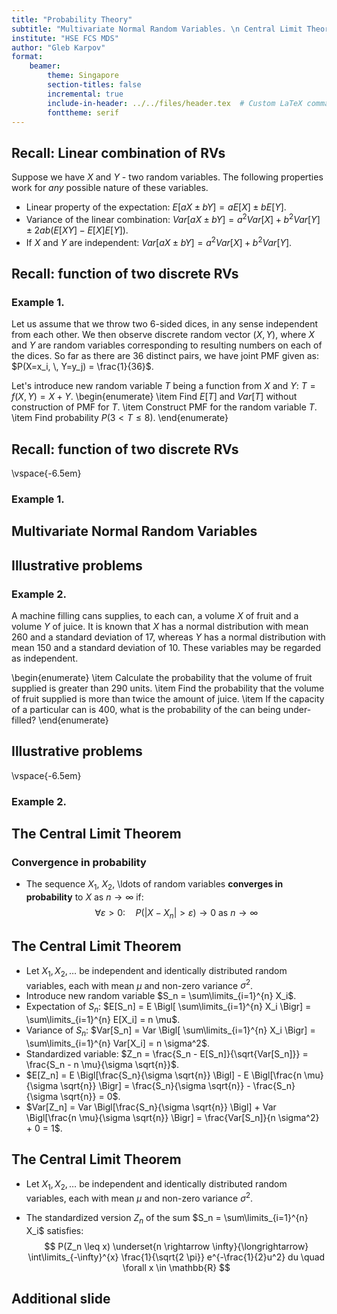 ```yaml
---
title: "Probability Theory"
subtitle: "Multivariate Normal Random Variables. \n Central Limit Theorem."
institute: "HSE FCS MDS"
author: "Gleb Karpov"
format: 
    beamer:
        theme: Singapore
        section-titles: false
        incremental: true
        include-in-header: ../../files/header.tex  # Custom LaTeX commands and preamble
        fonttheme: serif
---
```


## Recall: Linear combination of RVs

Suppose we have $X$ and $Y$ - two random variables. The following properties work for *any* possible nature of these variables.

- Linear property of the expectation: $E[aX \pm bY] = a E[X] \pm b E[Y]$.
- Variance of the linear combination: $Var[aX \pm bY] = a^2 Var[X] + b^2 Var[Y] \pm 2ab(E[XY] - E[X]E[Y])$.
- If $X$ and $Y$ are independent: $Var[aX \pm bY] = a^2 Var[X] + b^2 Var[Y]$.

## Recall: function of two discrete RVs
### Example 1.

Let us assume that we throw two $6$-sided dices, in any sense independent from each other. We then observe discrete random vector $(X,Y)$, where $X$ and $Y$ are random variables corresponding to resulting numbers on each of the dices.
So far as there are $36$ distinct pairs, we have joint PMF given as: $P(X=x_i, \, Y=y_j) = \frac{1}{36}$.

Let's introduce new random variable $T$ being a function from $X$ and $Y$: $T = f(X,Y) = X + Y$.
\begin{enumerate}
    \item Find $E[T]$ and $Var[T]$ without construction of PMF for $T$.
    \item Construct PMF for the random variable $T$.
    \item Find probability $P(3 < T \leq 8)$.
\end{enumerate}

## Recall: function of two discrete RVs
\vspace{-6.5em}
### Example 1.

## Multivariate Normal Random Variables


## Illustrative problems
### Example 2.

A machine filling cans supplies, to each can, a volume $X$ of fruit and a volume $Y$ of juice. It is known that $X$ has a normal distribution with mean $260$ and a standard deviation of $17$, whereas $Y$ has a normal distribution with mean $150$ and a standard deviation of $10$. These variables may be regarded as independent. 

\begin{enumerate}
    \item Calculate the probability that the volume of fruit supplied is greater than $290$ units.
    \item Find the probability that the volume of fruit supplied is more than twice the amount of juice.
    \item If the capacity of a particular can is $400$, what is the probability of the can being under-filled?
\end{enumerate}

## Illustrative problems
\vspace{-6.5em}
### Example 2.

## The Central Limit Theorem
### Convergence in probability 

- The sequence $X_1$, $X_2$, \ldots of random variables **converges in probability** to $X$ as $n \rightarrow \infty$ if:
$$
    \forall \varepsilon > 0: \quad P \bigl( |X - X_n| > \varepsilon \bigr) \rightarrow 0 \text{ as } n \rightarrow \infty
$$

## The Central Limit Theorem

- Let $X_1, \, X_2, \, \ldots$ be independent and identically distributed random variables, each with mean $\mu$ and non-zero variance $\sigma^2$.
- Introduce new random variable $S_n = \sum\limits_{i=1}^{n} X_i$.
- Expectation of $S_n$: $E[S_n] = E \Bigl[ \sum\limits_{i=1}^{n} X_i \Bigr] = \sum\limits_{i=1}^{n} E[X_i] = n \mu$.
- Variance of $S_n$: $Var[S_n] = Var \Bigl[ \sum\limits_{i=1}^{n} X_i \Bigr] = \sum\limits_{i=1}^{n} Var[X_i] = n \sigma^2$.
- Standardized variable: $Z_n = \frac{S_n - E[S_n]}{\sqrt{Var[S_n]}} = \frac{S_n - n \mu}{\sigma \sqrt{n}}$.
- $E[Z_n] = E \Bigl[\frac{S_n}{\sigma \sqrt{n}} \Bigl] - E \Bigl[\frac{n \mu}{\sigma \sqrt{n}} \Bigr] = \frac{S_n}{\sigma \sqrt{n}} - \frac{S_n}{\sigma \sqrt{n}} = 0$.
- $Var[Z_n] = Var \Bigl[\frac{S_n}{\sigma \sqrt{n}} \Bigl] + Var \Bigl[\frac{n \mu}{\sigma \sqrt{n}} \Bigr] = \frac{Var[S_n]}{n \sigma^2} + 0 = 1$.

## The Central Limit Theorem

- Let $X_1, \, X_2, \, \ldots$ be independent and identically distributed random variables, each with mean $\mu$ and non-zero variance $\sigma^2$.

- The standardized version $Z_n$ of the sum $S_n = \sum\limits_{i=1}^{n} X_i$ satisfies:
$$
    P(Z_n \leq x) \underset{n \rightarrow \infty}{\longrightarrow} \int\limits_{-\infty}^{x} \frac{1}{\sqrt{2 \pi}} e^{-\frac{1}{2}u^2} du \quad \forall x \in \mathbb{R}
$$

## Additional slide
